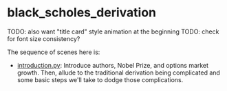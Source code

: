 # black_scholes_derivation

TODO: also want "title card" style animation at the beginning
TODO: check for font size consistency?

The sequence of scenes here is:

* [introduction.py](introduction.py): Introduce authors, Nobel Prize, and options market growth. Then, allude to the
  traditional derivation being complicated and some basic steps we'll take to dodge those complications.